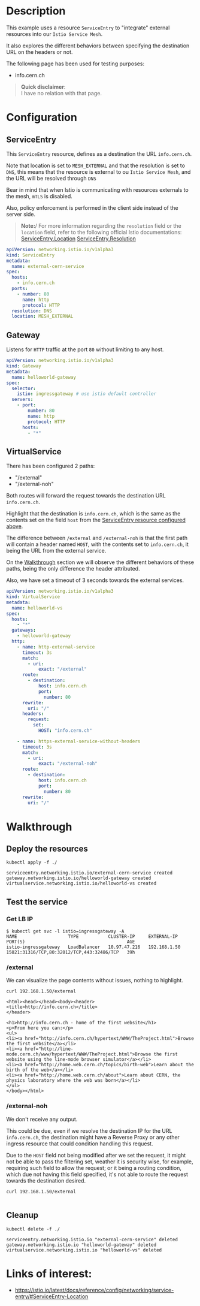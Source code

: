 # Description

This example uses a resource `ServiceEntry` to "integrate" external resources into our `Istio Service Mesh`.

It also explores the different behaviors between specifying the destination URL on the headers or not.

The following page has been used for testing purposes:

- info.cern.ch

> **Quick disclaimer**:\
> I have no relation with that page.

# Configuration

## ServiceEntry

This `ServiceEntry` resource, defines as a destination the URL `info.cern.ch`.

Note that location is set to `MESH_EXTERNAL` and that the resolution is set to `DNS`, this means that the resource is external to ou `Istio Service Mesh`, and the URL will be resolved through `DNS`

Bear in mind that when Istio is communicating with resources externals to the mesh, `mTLS` is disabled.

Also, policy enforcement is performed in the client side instead of the server side.

> **Note:**/
> For more information regarding the `resolution` field or the `location` field, refer to the following official Istio documentations:
> [ServiceEntry.Location](https://istio.io/latest/docs/reference/config/networking/service-entry/#ServiceEntry-Location)
> [ServiceEntry.Resolution](https://istio.io/latest/docs/reference/config/networking/service-entry/#ServiceEntry-Resolution)

```yaml
apiVersion: networking.istio.io/v1alpha3
kind: ServiceEntry
metadata:
  name: external-cern-service
spec:
  hosts:
    - info.cern.ch
  ports:
    - number: 80
      name: http
      protocol: HTTP
  resolution: DNS
  location: MESH_EXTERNAL
```

## Gateway

Listens for `HTTP` traffic at the port `80` without limiting to any host.

```yaml
apiVersion: networking.istio.io/v1alpha3
kind: Gateway
metadata:
  name: helloworld-gateway
spec:
  selector:
    istio: ingressgateway # use istio default controller
  servers:
    - port:
        number: 80
        name: http
        protocol: HTTP
      hosts:
        - "*"
```


## VirtualService

There has been configured 2 paths:

- "/external"
- "/external-noh"

Both routes will forward the request towards the destination URL `info.cern.ch`.

Highlight that the destination is `info.cern.ch`, which is the same as the contents set on the field `host` from the [ServiceEntry resource configured above](#serviceentry).

The difference between `/external` and `/external-noh` is that the first path will contain a header named `HOST`, with the contents set to `info.cern.ch`, it being the URL from the external service.

On the [Walkthrough](#walkthrough) section we will observe the different behaviors of these paths, being the only difference the header attributed.

Also, we have set a timeout of 3 seconds towards the external services.

```yaml
apiVersion: networking.istio.io/v1alpha3
kind: VirtualService
metadata:
  name: helloworld-vs
spec:
  hosts:
    - "*"
  gateways:
    - helloworld-gateway
  http:
    - name: http-external-service
      timeout: 3s
      match:
        - uri:
            exact: "/external"
      route:
        - destination:
            host: info.cern.ch
            port:
              number: 80
      rewrite:
        uri: "/"
      headers:
        request:
          set:
            HOST: "info.cern.ch"

    - name: https-external-service-without-headers
      timeout: 3s
      match:
        - uri:
            exact: "/external-noh"
      route:
        - destination:
            host: info.cern.ch
            port:
              number: 80
      rewrite:
        uri: "/"
```

# Walkthrough

## Deploy the resources

```shell
kubectl apply -f ./
```
```text
serviceentry.networking.istio.io/external-cern-service created
gateway.networking.istio.io/helloworld-gateway created
virtualservice.networking.istio.io/helloworld-vs created
```

## Test the service

### Get LB IP

```shell
$ kubectl get svc -l istio=ingressgateway -A
NAME                   TYPE           CLUSTER-IP     EXTERNAL-IP    PORT(S)                                      AGE
istio-ingressgateway   LoadBalancer   10.97.47.216   192.168.1.50   15021:31316/TCP,80:32012/TCP,443:32486/TCP   39h
```

### /external

We can visualize the page contents without issues, nothing to highlight.

```shell
curl 192.168.1.50/external
```
```text
<html><head></head><body><header>
<title>http://info.cern.ch</title>
</header>

<h1>http://info.cern.ch - home of the first website</h1>
<p>From here you can:</p>
<ul>
<li><a href="http://info.cern.ch/hypertext/WWW/TheProject.html">Browse the first website</a></li>
<li><a href="http://line-mode.cern.ch/www/hypertext/WWW/TheProject.html">Browse the first website using the line-mode browser simulator</a></li>
<li><a href="http://home.web.cern.ch/topics/birth-web">Learn about the birth of the web</a></li>
<li><a href="http://home.web.cern.ch/about">Learn about CERN, the physics laboratory where the web was born</a></li>
</ul>
</body></html>
```

### /external-noh

We don't receive any output.

This could be due, even if we resolve the destination IP for the URL `info.cern.ch`, the destination might have a Reverse Proxy or any other ingress resource that could condition handling this request.

Due to the `HOST` field not being modified after we set the request, it might not be able to pass the filtering set, weather it is security wise, for example, requiring such field to allow the request; or it being a routing condition, which due not having this field specified, it's not able to route the request towards the destination desired.

```shell
curl 192.168.1.50/external
```
```text
```

## Cleanup

```shell
kubectl delete -f ./
```
```text
serviceentry.networking.istio.io "external-cern-service" deleted
gateway.networking.istio.io "helloworld-gateway" deleted
virtualservice.networking.istio.io "helloworld-vs" deleted
```

# Links of interest:

- https://istio.io/latest/docs/reference/config/networking/service-entry/#ServiceEntry-Location

